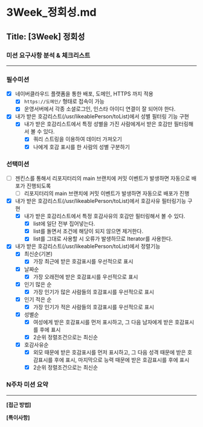 # 3Week_정회성.md

## Title: [3Week] 정회성

### 미션 요구사항 분석 & 체크리스트

---
### 필수미션
- [x] 네이버클라우드 플랫폼을 통한 배포, 도메인, HTTPS 까지 적용
  - [x] ```https://도메인/``` 형태로 접속이 가능
  - [x] 운영서버에서 각종 소셜로그인, 인스타 아이디 연결이 잘 되어야 한다.
- [x] 내가 받은 호감리스트(/usr/likeablePerson/toList)에서 성별 필터링 기능 구현
  - [x] 내가 받은 호감리스트에서 특정 성별을 가진 사람에게서 받은 호감만 필터링해서 볼 수 있다.
    - [x] 쿼리 스트링을 이용하여 데이터 가져오기
    - [x] 나에게 호감 표시를 한 사람의 성별 구분하기
### 선택미션
- [ ] 젠킨스를 통해서 리포지터리의 main 브랜치에 커밋 이벤트가 발생하면 자동으로 배포가 진행되도록
  - [ ] 리포지터리의 main 브랜치에 커밋 이벤트가 발생하면 자동으로 배포가 진행
- [x] 내가 받은 호감리스트(/usr/likeablePerson/toList)에서 호감사유 필터링기능 구현
  - [x] 내가 받은 호감리스트에서 특정 호감사유의 호감만 필터링해서 볼 수 있다.
    - [x] list에 일단 전부 집어넣는다.
    - [x] list를 돌면서 조건에 해당이 되지 않으면 제거한다.
    - [x] list를 그대로 사용할 시 오류가 발생하므로 Iterator를 사용한다.
- [x] 내가 받은 호감리스트(/usr/likeablePerson/toList)에서 정렬기능
  - [x] 최신순(기본)
    - [x] 가장 최근에 받은 호감표시를 우선적으로 표시
  - [x] 날짜순
    - [x] 가장 오래전에 받은 호감표시를 우선적으로 표시
  - [x] 인기 많은 순
    - [x] 가장 인기가 많은 사람들의 호감표시를 우선적으로 표시
  - [x] 인기 적은 순
    - [x] 가장 인기가 적은 사람들의 호감표시를 우선적으로 표시
  - [x] 성별순
    - [x] 여성에게 받은 호감표시를 먼저 표시하고, 그 다음 남자에게 받은 호감표시를 후에 표시
    - [x] 2순위 정렬조건으로는 최신순
  - [x] 호감사유순
    - [x] 외모 때문에 받은 호감표시를 먼저 표시하고, 그 다음 성격 때문에 받은 호감표시를 후에 표시, 마지막으로 능력 때문에 받은 호감표시를 후에 표시
    - [x] 2순위 정렬조건으로는 최신순

### N주차 미션 요약

---

**[접근 방법]**


**[특이사항]**